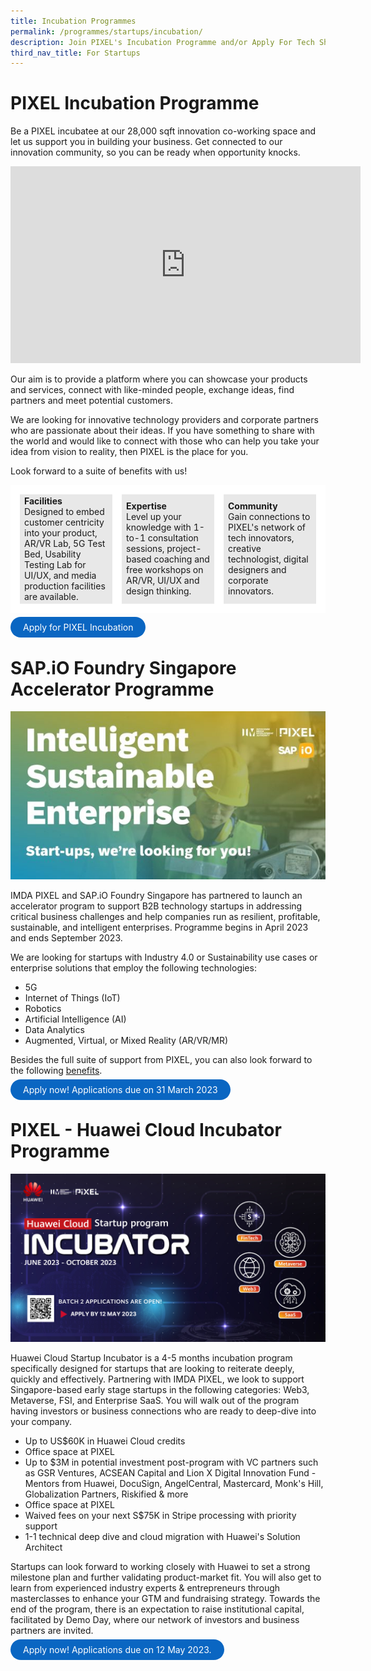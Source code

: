 ```yaml
---
title: Incubation Programmes
permalink: /programmes/startups/incubation/
description: Join PIXEL's Incubation Programme and/or Apply For Tech Showcase
third_nav_title: For Startups
---
```

# PIXEL Incubation Programme

Be a PIXEL incubatee at our 28,000 sqft innovation co-working space and let us support you in building your business. Get connected to our innovation community, so you can be ready when opportunity knocks. 

<iframe width="560" height="315" src="https://www.youtube.com/embed/1TpU2Xp5PZ0" title="YouTube video player" frameborder="0" style="text-align:center" allow="accelerometer; autoplay; clipboard-write; encrypted-media; gyroscope; picture-in-picture" allowfullscreen></iframe>

Our aim is to provide a platform where you can showcase your products and services, connect with like-minded people, exchange ideas, find partners and meet potential customers.

We are looking for innovative technology providers and corporate partners who are passionate about their ideas. If you have something to share with the world and would like to connect with those who can help you take your idea from vision to reality, then PIXEL is the place for you.

Look forward to a suite of benefits with us!
<table>
	<tr>
		<td style="background:#E8E8E8; border: 15px solid white; width:33%;">
			<span style="text-align: center;"><b>Facilities</b></span>
			<br>Designed to embed customer centricity into your product, AR/VR Lab, 5G Test Bed, Usability Testing Lab for UI/UX, and media production facilities are available. 
		</td>
		<td style="background:#E8E8E8; border: 15px solid white; width:33%;">
			<span style="text-align: center;"><b>Expertise</b></span>
			<br>Level up your knowledge with 1-to-1 consultation sessions, project-based coaching and free workshops on AR/VR, UI/UX and design thinking.
		</td>
		<td style="background:#E8E8E8; border: 15px solid white; width:33%;">
			<span style="text-align: center;"><b>Community</b></span>
			<br>Gain connections to PIXEL's network of tech innovators, creative technologist, digital designers and corporate innovators.
		</td>
	</tr>
</table>

<a href="https://form.gov.sg/6347a3c39854900012674f4d" target="_blank" style="background-color: #0A66C2; color: white; text-decoration: none; border-radius: 100px; padding-left: 20px; padding-right: 20px; padding-top:8px; padding-bottom:8px">Apply for PIXEL Incubation</a>

# SAP.iO Foundry Singapore Accelerator Programme
![SAP.io foundry accelerator progamme](/images/Programmes/SAPio_Banner.jpg)

IMDA PIXEL and SAP.iO Foundry Singapore has partnered to launch an accelerator program to support B2B technology startups in addressing critical business challenges and help companies run as resilient, profitable, sustainable, and intelligent enterprises. Programme begins in April 2023 and ends September 2023.

We are looking for startups with Industry 4.0 or Sustainability use cases or enterprise solutions that employ the following technologies:
*   5G
*   Internet of Things (IoT)
*   Robotics
*   Artificial Intelligence (AI)
*   Data Analytics
*   Augmented, Virtual, or Mixed Reality (AR/VR/MR)

Besides the full suite of support from PIXEL, you can also look forward to the following <a href="https://sap.io/foundries/" target="_blank">benefits</a>.  

<a href="https://sap.io/sgp-23/" target="_blank" style="background-color: #0A66C2; color: white; text-decoration: none; border-radius: 100px; padding-left: 20px; padding-right: 20px; padding-top:8px; padding-bottom:8px" > Apply now! Applications due on 31 March 2023 </a>

# PIXEL - Huawei Cloud Incubator Programme
![](/images/Programmes/Huawei%20Incubator%20C2_1200x640px.png)

Huawei Cloud Startup Incubator is a 4-5 months incubation program specifically designed for startups that are looking to reiterate deeply, quickly and effectively. Partnering with IMDA PIXEL, we look to support Singapore-based early stage startups in the following categories: Web3, Metaverse, FSI, and Enterprise SaaS. You will walk out of the program having investors or business connections who are ready to deep-dive into your company.

* Up to US$60K in Huawei Cloud credits  
* Office space at PIXEL 
* Up to $3M in potential investment post-program with VC partners such as GSR Ventures, ACSEAN Capital and Lion X Digital Innovation Fund - Mentors from Huawei, DocuSign, AngelCentral, Mastercard, Monk's Hill, Globalization Partners, Riskified & more 
* Office space at PIXEL 
* Waived fees on your next S$75K in Stripe processing with priority support
* 1-1 technical deep dive and cloud migration with Huawei's Solution Architect  

Startups can look forward to working closely with Huawei to set a strong milestone plan and further validating product-market fit. You will also get to learn from experienced industry experts & entrepreneurs through masterclasses to enhance your GTM and fundraising strategy. Towards the end of the program, there is an expectation to raise institutional capital, facilitated by Demo Day, where our network of investors and business partners are invited.

<a href="https://www.f6s.com/huawei-incubator-2/about" target="_blank" style="background-color: #0A66C2; color: white; text-decoration: none; border-radius: 100px; padding-left: 20px; padding-right: 20px; padding-top:8px; padding-bottom:8px" > Apply now! Applications due on 12 May 2023.</a>